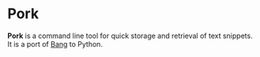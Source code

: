 # Pork

**Pork** is a command line tool for quick storage and retrieval of text snippets. It is a port of [Bang](https://github.com/jimmycuadra/bang) to Python.
